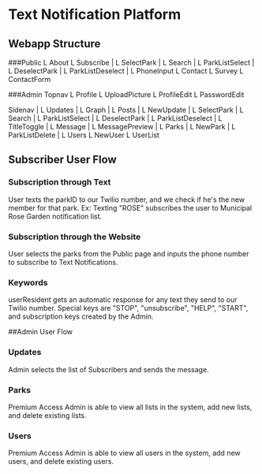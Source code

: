 # Text Notification Platform

## Webapp Structure
###Public
L About
L Subscribe
|   L SelectPark
|       L Search
|       L ParkListSelect
|   L DeselectPark
|       L ParkListDeselect
|   L PhoneInput
L Contact
    L Survey
    L ContactForm

###Admin
Topnav
L Profile
    L UploadPicture
    L ProfileEdit
    L PasswordEdit

Sidenav
| 
L Updates
|    L Graph
|    L Posts
|    L NewUpdate
|        L SelectPark
|           L Search
|           L ParkListSelect
|        L DeselectPark
|            L ParkListDeselect
|        L TitleToggle
|        L Message
|        L MessagePreview
|
L Parks
|    L NewPark
|    L ParkListDelete
|
L Users
    L NewUser
    L UserList


## Subscriber User Flow
### Subscription through Text 
User texts the parkID to our Twilio number, and we check if he's the new member for that park. Ex: Texting "ROSE" subscribes the user to Municipal Rose Garden notification list.

### Subscription through the Website
User selects the parks from the Public page and inputs the phone number to subscribe to Text Notifications.

### Keywords 
userResident gets an automatic response for any text they send to our Twilio number. Special keys are "STOP", "unsubscribe", "HELP", "START", and subscription keys created by the Admin.

##Admin User Flow
### Updates
Admin selects the list of Subscribers and sends the message.
### Parks
Premium Access Admin is able to view all lists in the system, add new lists, and delete existing lists.
### Users
Premium Access Admin is able to view all users in the system, add new users, and delete existing users.
